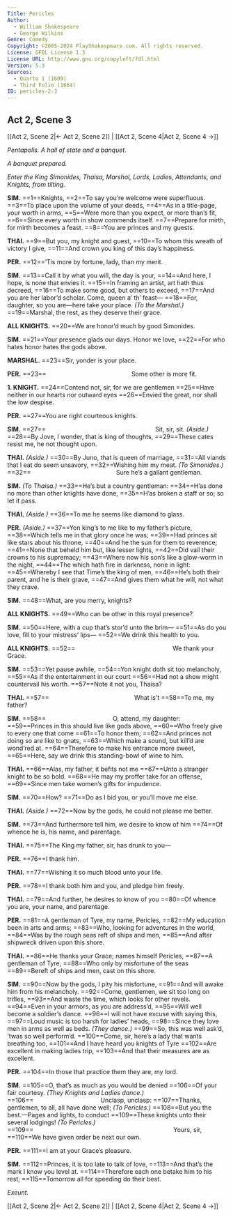 ```yaml
---
Title: Pericles
Author: 
  - William Shakespeare
  - George Wilkins
Genre: Comedy
Copyright: ©2005-2024 PlayShakespeare.com. All rights reserved.
License: GFDL License 1.3
License URL: http://www.gnu.org/copyleft/fdl.html
Version: 5.3
Sources:
  - Quarto 1 (1609)
  - Third Folio (1664)
ID: pericles-2-3
---
```


## Act 2, Scene 3
[[Act 2, Scene 2|← Act 2, Scene 2]] | [[Act 2, Scene 4|Act 2, Scene 4 →]]

*Pentapolis. A hall of state and a banquet.*

*A banquet prepared.*

*Enter the King Simonides, Thaisa, Marshal, Lords, Ladies, Attendants, and Knights, from tilting.*

**SIM.**
==1==Knights,
==2==To say you’re welcome were superfluous.
==3==To place upon the volume of your deeds,
==4==As in a title-page, your worth in arms,
==5==Were more than you expect, or more than’s fit,
==6==Since every worth in show commends itself.
==7==Prepare for mirth, for mirth becomes a feast.
==8==You are princes and my guests.

**THAI.**
==9==But you, my knight and guest,
==10==To whom this wreath of victory I give,
==11==And crown you king of this day’s happiness.

**PER.**
==12==’Tis more by fortune, lady, than my merit.

**SIM.**
==13==Call it by what you will, the day is your,
==14==And here, I hope, is none that envies it.
==15==In framing an artist, art hath thus decreed,
==16==To make some good, but others to exceed,
==17==And you are her labor’d scholar. Come, queen a’ th’ feast⁠—
==18==For, daughter, so you are—here take your place.
*(To the Marshal.)*
==19==Marshal, the rest, as they deserve their grace.

**ALL KNIGHTS.**
==20==We are honor’d much by good Simonides.

**SIM.**
==21==Your presence glads our days. Honor we love,
==22==For who hates honor hates the gods above.

**MARSHAL.**
==23==Sir, yonder is your place.

**PER.**
==23==              Some other is more fit.

**1. KNIGHT.**
==24==Contend not, sir, for we are gentlemen
==25==Have neither in our hearts nor outward eyes
==26==Envied the great, nor shall the low despise.

**PER.**
==27==You are right courteous knights.

**SIM.**
==27==                  Sit, sir, sit.
*(Aside.)*
==28==By Jove, I wonder, that is king of thoughts,
==29==These cates resist me, he not thought upon.

**THAI.**
*(Aside.)*
==30==By Juno, that is queen of marriage,
==31==All viands that I eat do seem unsavory,
==32==Wishing him my meat.
*(To Simonides.)*
==32==              Sure he’s a gallant gentleman.

**SIM.**
*(To Thaisa.)*
==33==He’s but a country gentleman:
==34==H’as done no more than other knights have done,
==35==H’as broken a staff or so; so let it pass.

**THAI.**
*(Aside.)*
==36==To me he seems like diamond to glass.

**PER.**
*(Aside.)*
==37==Yon king’s to me like to my father’s picture,
==38==Which tells me in that glory once he was;
==39==Had princes sit like stars about his throne,
==40==And he the sun for them to reverence;
==41==None that beheld him but, like lesser lights,
==42==Did vail their crowns to his supremacy;
==43==Where now his son’s like a glow-worm in the night,
==44==The which hath fire in darkness, none in light:
==45==Whereby I see that Time’s the king of men,
==46==He’s both their parent, and he is their grave,
==47==And gives them what he will, not what they crave.

**SIM.**
==48==What, are you merry, knights?

**ALL KNIGHTS.**
==49==Who can be other in this royal presence?

**SIM.**
==50==Here, with a cup that’s stor’d unto the brim⁠—
==51==As do you love, fill to your mistress’ lips⁠—
==52==We drink this health to you.

**ALL KNIGHTS.**
==52==                We thank your Grace.

**SIM.**
==53==Yet pause awhile,
==54==Yon knight doth sit too melancholy,
==55==As if the entertainment in our court
==56==Had not a show might countervail his worth.
==57==Note it not you, Thaisa?

**THAI.**
==57==              What is’t
==58==To me, my father?

**SIM.**
==58==           O, attend, my daughter:
==59==Princes in this should live like gods above,
==60==Who freely give to every one that come
==61==To honor them;
==62==And princes not doing so are like to gnats,
==63==Which make a sound, but kill’d are wond’red at.
==64==Therefore to make his entrance more sweet,
==65==Here, say we drink this standing-bowl of wine to him.

**THAI.**
==66==Alas, my father, it befits not me
==67==Unto a stranger knight to be so bold.
==68==He may my proffer take for an offense,
==69==Since men take women’s gifts for impudence.

**SIM.**
==70==How?
==71==Do as I bid you, or you’ll move me else.

**THAI.**
*(Aside.)*
==72==Now by the gods, he could not please me better.

**SIM.**
==73==And furthermore tell him, we desire to know of him
==74==Of whence he is, his name, and parentage.

**THAI.**
==75==The King my father, sir, has drunk to you⁠—

**PER.**
==76==I thank him.

**THAI.**
==77==Wishing it so much blood unto your life.

**PER.**
==78==I thank both him and you, and pledge him freely.

**THAI.**
==79==And further, he desires to know of you
==80==Of whence you are, your name, and parentage.

**PER.**
==81==A gentleman of Tyre, my name, Pericles,
==82==My education been in arts and arms;
==83==Who, looking for adventures in the world,
==84==Was by the rough seas reft of ships and men,
==85==And after shipwreck driven upon this shore.

**THAI.**
==86==He thanks your Grace; names himself Pericles,
==87==A gentleman of Tyre,
==88==Who only by misfortune of the seas
==89==Bereft of ships and men, cast on this shore.

**SIM.**
==90==Now by the gods, I pity his misfortune,
==91==And will awake him from his melancholy.
==92==Come, gentlemen, we sit too long on trifles,
==93==And waste the time, which looks for other revels.
==94==Even in your armors, as you are address’d,
==95==Will well become a soldier’s dance.
==96==I will not have excuse with saying this,
==97==Loud music is too harsh for ladies’ heads,
==98==Since they love men in arms as well as beds.
*(They dance.)*
==99==So, this was well ask’d, ’twas so well perform’d.
==100==Come, sir, here’s a lady that wants breathing too,
==101==And I have heard you knights of Tyre
==102==Are excellent in making ladies trip,
==103==And that their measures are as excellent.

**PER.**
==104==In those that practice them they are, my lord.

**SIM.**
==105==O, that’s as much as you would be denied
==106==Of your fair courtesy.
*(They Knights and Ladies dance.)*
==106==           Unclasp, unclasp:
==107==Thanks, gentlemen, to all, all have done well;
*(To Pericles.)*
==108==But you the best.—Pages and lights, to conduct
==109==These knights unto their several lodgings!
*(To Pericles.)*
==109==                       Yours, sir,
==110==We have given order be next our own.

**PER.**
==111==I am at your Grace’s pleasure.

**SIM.**
==112==Princes, it is too late to talk of love,
==113==And that’s the mark I know you level at.
==114==Therefore each one betake him to his rest;
==115==Tomorrow all for speeding do their best.

*Exeunt.*

[[Act 2, Scene 2|← Act 2, Scene 2]] | [[Act 2, Scene 4|Act 2, Scene 4 →]]
